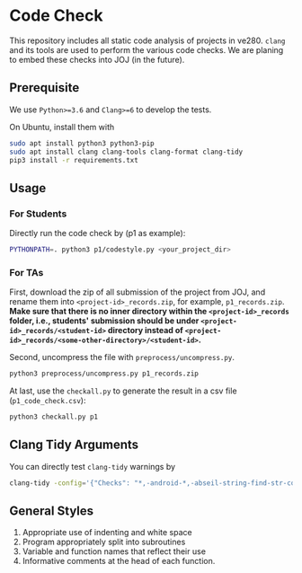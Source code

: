 # Code Check

This repository includes all static code analysis of projects in ve280. 
`clang` and its tools are used to perform the various code checks.
We are planing to embed these checks into JOJ (in the future).


## Prerequisite

We use `Python>=3.6` and `Clang>=6` to develop the tests.

On Ubuntu, install them with

```bash
sudo apt install python3 python3-pip
sudo apt install clang clang-tools clang-format clang-tidy
pip3 install -r requirements.txt
```

## Usage

### For Students

Directly run the code check by (p1 as example):

```bash
PYTHONPATH=. python3 p1/codestyle.py <your_project_dir>
```

### For TAs

First, download the zip of all submission of the project from JOJ, and rename them into `<project-id>_records.zip`, for example, `p1_records.zip`.
**Make sure that there is no inner directory within the `<project-id>_records` folder, i.e., students' submission should be under `<project-id>_records/<student-id>` directory instead of `<project-id>_records/<some-other-directory>/<student-id>`.**

Second, uncompress the file with `preprocess/uncompress.py`.

```bash
python3 preprocess/uncompress.py p1_records.zip
```

At last, use the `checkall.py` to generate the result in a csv file (`p1_code_check.csv`):

```bash
python3 checkall.py p1
```

## Clang Tidy Arguments

You can directly test `clang-tidy` warnings by
```bash
clang-tidy -config='{"Checks": "*,-android-*,-abseil-string-find-str-contains,-altera-*,-bugprone-bool-pointer-implicit-conversion,-bugprone-exception-escape,-bugprone-implicit-widening-of-multiplication-result,-bugprone-easily-swappable-parameters,-cert-*,-cppcoreguidelines-*,-fuchsia-*,-google-*,google-default-arguments,google-explicit-constructor,google-runtime-operator,-hicpp-*,-llvm-*,-llvmlibc-*,-objc-*,-readability-else-after-return,-readability-implicit-bool-conversion,-readability-container-data-pointer,-readability-magic-numbers,-readability-named-parameter,-readability-simplify-boolean-expr,-readability-braces-around-statements,-readability-identifier-naming,-readability-identifier-length,-readability-function-size,-readability-function-cognitive-complexity,-readability-redundant-member-init,-readability-isolate-declaration,-readability-redundant-control-flow,-readability-use-anyofallof,-misc-bool-pointer-implicit-conversion,-misc-definitions-in-headers,-misc-unused-alias-decls,-misc-unused-parameters,-misc-unused-using-decls,-modernize-*,-clang-diagnostic-*,-clang-analyzer-*,-zircon-*,-readability-avoid-const-params-in-decls,-readability-make-member-function-const", "CheckOptions": [{"key": "misc-throw-by-value-catch-by-reference.CheckThrowTemporaries", "value": "0"}]}'  *.cpp  --
```


## General Styles

1) Appropriate use of indenting and white space
2) Program appropriately split into subroutines
3) Variable and function names that reflect their use
4) Informative comments at the head of each function.


